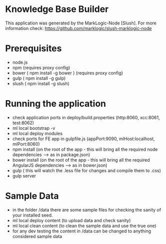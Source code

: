 # Knowledge Base Builder
This application was generated by the MarkLogic-Node [Slush]. For more information check: https://github.com/marklogic/slush-marklogic-node

# Prerequisites 
 - node.js
 - npm (requires proxy config)
 - bower ( npm install -g bower )  (requires proxy config)
 - gulp ( npm install -g gulp) 
 - slush ( npm install -g slush)
 
# Running the application
 - check application ports in deploy/build.properties (http:8060, xcc:8061, test:8062)
 - ml local bootstrap -v
 - ml local deploy modules 
 - check ports for FE app in gulpfile.js (appPort:9090, mlHost:localhost, mlPort:8060)
 - npm install (on the root of the app - this will bring all the required node dependencies --> as in package.json)
 - bower install (on the root of the app - this will bring all the required AngularJS dependencies --> as in bower.json)
 - gulp ( this will watch the .less file for changes and compile them to .css)
 - gulp server
 
 
# Sample Data
 - in the folder /data there are some sample files for checking the sanity of your installed seed.
 - ml local deploy content (to upload data and check sanity)
 - ml local clean content (to clean the sample data and use the true one)
 - for any dev testing the content in /data can be changed to anything considered sample data  